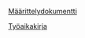 [Määrittelydokumentti](harjoitustyo/Dokumentointi/Määrittelydokumentti.mdt)

[Työaikakirja](https://github.com/alisa1eli/harjoitustyo/blob/master/laskarit/viikko1/komentorivi.txt)
